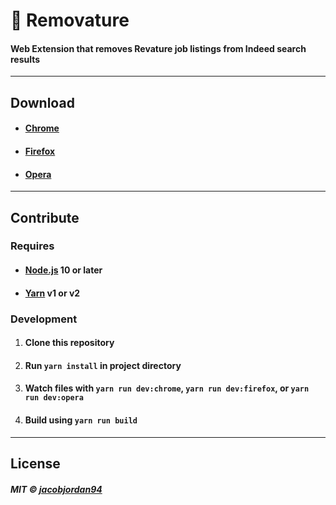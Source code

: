# 🚫 Removature
#### Web Extension that removes Revature job listings from Indeed search results
---
## Download
- #### [Chrome]()
- #### [Firefox]()
- #### [Opera]()
---
## Contribute
### Requires
- #### [Node.js](https://nodejs.org) 10 or later
- #### [Yarn](https://yarnpkg.com) v1 or v2
### Development
1. #### Clone this repository
2. #### Run `yarn install` in project directory
3. #### Watch files with `yarn run dev:chrome`, `yarn run dev:firefox`, or `yarn run dev:opera`
4. #### Build using `yarn run build`
---
## License
##### MIT © [jacobjordan94](https://github.com/jacobjordan94)